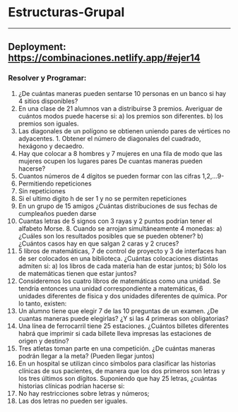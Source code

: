 # Estructuras-Grupal

---  
Deployment:  
https://combinaciones.netlify.app/#ejer14
---

### Resolver y Programar:  

1. ¿De cuántas maneras pueden sentarse 10 personas en un banco si hay 4 sitios disponibles?
2. En una clase de 21 alumnos van a distribuirse 3 premios. Averiguar de cuántos modos puede hacerse si:
a) los premios son diferentes.
b) los premios son iguales.
3. Las diagonales de un polígono se obtienen uniendo pares de vértices no adyacentes. 1. Obtener el número de diagonales del cuadrado, hexágono y decaedro.
4. Hay que colocar a 8 hombres y 7 mujeres en una fila de modo que las mujeres ocupen los lugares pares De cuantas maneras pueden hacerse?
5. Cuantos números de 4 dígitos se pueden formar con las cifras 1,2,...9-
  1. Permitiendo repeticiones
  2. Sin repeticiones
3. Si el ultimo digito h de ser 1 y no se permiten repeticiones
6. En un grupo de 15 amigos ¿Cuántas distribuciones de sus fechas de cumpleaños pueden darse
7. Cuantas letras de 5 signos con 3 rayas y 2 puntos podrían tener el alfabeto Morse. 8. Cuando se arrojan simultáneamente 4 monedas:
a) ¿Cuáles son los resultados posibles que se pueden obtener?
b) ¿Cuántos casos hay en que salgan 2 caras y 2 cruces?
9. 5 libros de matemáticas, 7 de control de proyecto y 3 de interfaces han de ser colocados en una biblioteca. ¿Cuántas colocaciones distintas admiten si:
a) los libros de cada materia han de estar juntos;
b) Sólo los de matemáticas tienen que estar juntos?
10. Consideremos los cuatro libros de matemáticas como una unidad. Se tendría entonces una unidad correspondiente a matemáticas, 6 unidades diferentes de física y dos unidades diferentes de química. Por lo tanto, existen:
11. Un alumno tiene que elegir 7 de las 10 preguntas de un examen. ¿De cuantas maneras puede elegirlas? ¿Y si las 4 primeras son obligatorias?
12. Una línea de ferrocarril tiene 25 estaciones. ¿Cuántos billetes diferentes habrá que imprimir si cada billete lleva impresas las estaciones de origen y destino?
13. Tres atletas toman parte en una competición. ¿De cuántas maneras podrán llegar a la meta? (Pueden llegar juntos)
14. En un hospital se utilizan cinco símbolos para clasificar las historias clínicas de sus pacientes, de manera que los dos primeros son letras y los tres últimos son dígitos. Suponiendo que hay 25 letras, ¿cuántas historias clínicas podrían hacerse si:
1. No hay restricciones sobre letras y números;
2. Las dos letras no pueden ser iguales.
